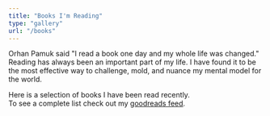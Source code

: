 ```yaml
---
title: "Books I'm Reading"
type: "gallery"
url: "/books"
---
```


Orhan Pamuk said "I read a book one day and my whole life was changed."  
Reading has always been an important part of my life. I have found it to be  
the most effective way to challenge, mold, and nuance my mental model for the world.  
  
Here is a selection of books I have been read recently.  
To see a complete list check out my [goodreads feed](https://www.goodreads.com/sgranitz).